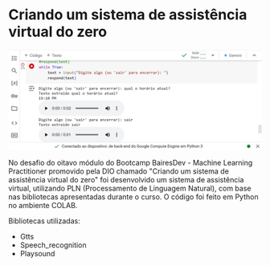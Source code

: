 # Criando um sistema de assistência virtual do zero

![DIO](modulo8.jpg)

No desafio do oitavo módulo do Bootcamp BairesDev - Machine Learning Practitioner promovido pela DIO chamado "Criando um sistema de assistência virtual do zero" foi desenvolvido um sistema de assistência virtual, utilizando PLN (Processamento de Linguagem Natural), com base nas bibliotecas apresentadas durante o curso. O código foi feito em Python no ambiente COLAB.

Bibliotecas utilizadas:

- Gtts
- Speech_recognition
- Playsound

